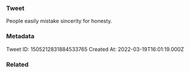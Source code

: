 ### Tweet
People easily mistake sincerity for honesty.

### Metadata
Tweet ID: 1505212831884533765
Created At: 2022-03-19T16:01:19.000Z

### Related

